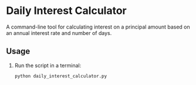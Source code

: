 # Daily Interest Calculator

A command-line tool for calculating interest on a principal amount based on an annual interest rate and number of days.

## Usage

1. Run the script in a terminal:

   ```bash
   python daily_interest_calculator.py
